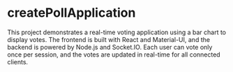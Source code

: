 # createPollApplication
This project demonstrates a real-time voting application using a bar chart to display votes. The frontend is built with React and Material-UI, and the backend is powered by Node.js and Socket.IO. Each user can vote only once per session, and the votes are updated in real-time for all connected clients.
